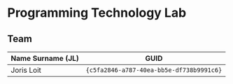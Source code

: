 # Programming Technology Lab

## Team

| Name Surname (JL)       | GUID                                     |
| ----------------------- | ---------------------------------------- |
| Joris Loit              | `{c5fa2846-a787-40ea-bb5e-df738b9991c6}` |

